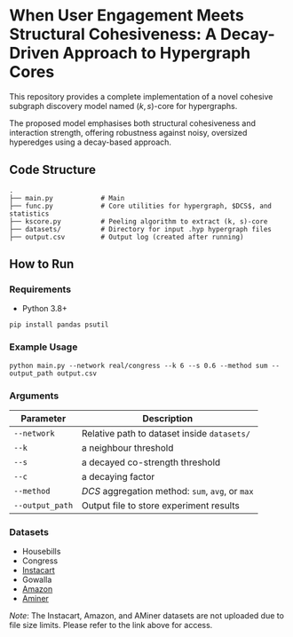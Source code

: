 # When User Engagement Meets Structural Cohesiveness: A Decay-Driven Approach to Hypergraph Cores

This repository provides a complete implementation of a novel cohesive subgraph discovery model named $(k, s)$-core for hypergraphs.

The proposed model emphasises both structural cohesiveness and interaction strength, offering robustness against noisy, oversized hyperedges using a decay-based approach.

## Code Structure
```
.
├── main.py            # Main
├── func.py            # Core utilities for hypergraph, $DCS$, and statistics
├── kscore.py          # Peeling algorithm to extract (k, s)-core
├── datasets/          # Directory for input .hyp hypergraph files
├── output.csv         # Output log (created after running)
```

## How to Run

### Requirements
- Python 3.8+
```
pip install pandas psutil
```

### Example Usage
```
python main.py --network real/congress --k 6 --s 0.6 --method sum --output_path output.csv
```

### Arguments
| Parameter      | Description                                       |
|----------------|---------------------------------------------------|
| `--network`    | Relative path to dataset inside `datasets/`       |
| `--k`          | a neighbour threshold       |
| `--s`          | a decayed co-strength threshold             |
| `--c`          | a decaying factor      |
| `--method`     | $DCS$ aggregation method: `sum`, `avg`, or `max`    |
| `--output_path`| Output file to store experiment results           |

### Datasets
- Housebills
- Congress
- [Instacart](https://www.cs.cornell.edu/~arb/data/uchoice-Instacart/)
- Gowalla
- [Amazon](https://www.cs.cornell.edu/~arb/data/amazon-reviews/)
- [Aminer](https://www.github.com/toggled/vldbsubmission)

*Note*: The Instacart, Amazon, and AMiner datasets are not uploaded due to file size limits. Please refer to the link above for access.

